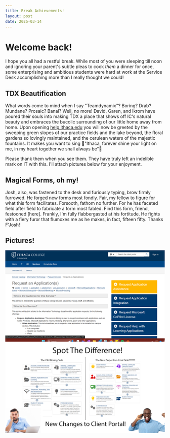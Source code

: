 ```yaml
---
title: Break Achievements!
layout: post
date: 2025-03-14
---
```

# Welcome back!
I hope you all had a restful break. While most of you were sleeping till noon and ignoring your parent's subtle pleas to cook _them_ a dinner for once, some enterprising and ambitious students were hard at work at the Service Desk accomplishing more than I really thought we could!

## TDX Beautification
What words come to mind when I say "Teamdynamix"? Boring? Drab? Mundane? Prosaic? Banal? Well, no more!
David, Garen, and Ikrom have poured their souls into making TDX a place that shows off IC's natural beauty and embraces the bucolic surrounding of our little home away from home. Upon opening [help.ithaca.edu](https://help.ithaca.edu) you will now be greeted by the sweeping green slopes of our practice fields and the lake beyond, the floral gardens so lovingly maintained, and the cerulean waters of the majestic fountains. It makes you want to sing 🎵"Ithaca, forever shine your light on me,
in my heart together we shall always be"🎵

Please thank them when you see them. They have truly left an indelible mark on IT with this. I'll attach pictures below for your enjoyment.

## Magical Forms, oh my!
Josh, also, was fastened to the desk and furiously typing, brow firmly furrowed. He forged new forms most fondly. Fair, my fellow to figure for what this form facilitates. Forsooth, fathom no further. For he has faceted field after field to fabricate a form most fabled. Find this form, friend, festooned [here]. Frankly, I'm fully flabbergasted at his fortitude. He fights with a fiery furor that flumoxes me as he makes, in fact, fifteen fifty. Thanks F'Josh!

## Pictures!
![buttons](../../assets/img/tdxbuttonscolor.png)
![icons](../../assets/img/tdxiconscolor.png)